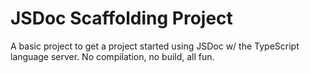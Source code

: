 # JSDoc Scaffolding Project

A basic project to get a project started using JSDoc w/ the TypeScript language server. 
No compilation, no build, all fun. 
